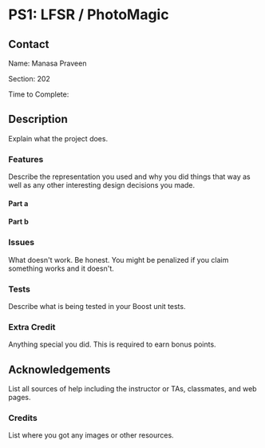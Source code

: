 # PS1: LFSR / PhotoMagic

## Contact
Name: Manasa Praveen

Section: 202

Time to Complete:


## Description
Explain what the project does.

### Features
Describe the representation you used and why you did things that way as well as any other interesting design decisions you made.

#### Part a

#### Part b

### Issues
What doesn't work.  Be honest.  You might be penalized if you claim something works and it doesn't.

### Tests
Describe what is being tested in your Boost unit tests.

### Extra Credit
Anything special you did. This is required to earn bonus points.

## Acknowledgements
List all sources of help including the instructor or TAs, classmates, and web pages.

### Credits
List where you got any images or other resources.
